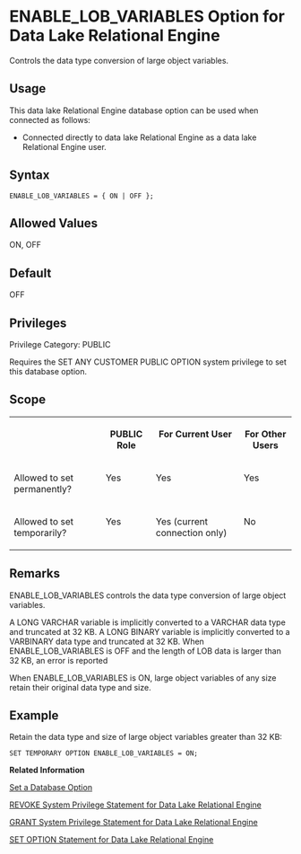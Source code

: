 <!-- loioa601530984f21015b564e47a01f5fe91 -->

# ENABLE\_LOB\_VARIABLES Option for Data Lake Relational Engine

Controls the data type conversion of large object variables.



<a name="loioa601530984f21015b564e47a01f5fe91__section_ipl_jgr_znb"/>

## Usage

This data lake Relational Engine database option can be used when connected as follows:

-   Connected directly to data lake Relational Engine as a data lake Relational Engine user.



<a name="loioa601530984f21015b564e47a01f5fe91__section_sky_yzh_3rb"/>

## Syntax

```
ENABLE_LOB_VARIABLES = { ON | OFF };
```



<a name="loioa601530984f21015b564e47a01f5fe91__iq_iquda_141"/>

## Allowed Values

ON, OFF



<a name="loioa601530984f21015b564e47a01f5fe91__iq_iquda_142"/>

## Default

OFF



<a name="loioa601530984f21015b564e47a01f5fe91__section_k3c_gxb_3qb"/>

## Privileges

Privilege Category: PUBLIC

Requires the SET ANY CUSTOMER PUBLIC OPTION system privilege to set this database option.



<a name="loioa601530984f21015b564e47a01f5fe91__iq_iquda_143"/>

## Scope


<table>
<tr>
<th valign="top">

 

</th>
<th valign="top">

PUBLIC Role

</th>
<th valign="top">

For Current User

</th>
<th valign="top">

For Other Users

</th>
</tr>
<tr>
<td valign="top">

Allowed to set permanently?

</td>
<td valign="top">

Yes

</td>
<td valign="top">

Yes

</td>
<td valign="top">

Yes

</td>
</tr>
<tr>
<td valign="top">

Allowed to set temporarily?

</td>
<td valign="top">

Yes

</td>
<td valign="top">

Yes \(current connection only\)

</td>
<td valign="top">

No

</td>
</tr>
</table>



<a name="loioa601530984f21015b564e47a01f5fe91__iq_iquda_144"/>

## Remarks

ENABLE\_LOB\_VARIABLES controls the data type conversion of large object variables.

A LONG VARCHAR variable is implicitly converted to a VARCHAR data type and truncated at 32 KB. A LONG BINARY variable is implicitly converted to a VARBINARY data type and truncated at 32 KB. When ENABLE\_LOB\_VARIABLES is OFF and the length of LOB data is larger than 32 KB, an error is reported

When ENABLE\_LOB\_VARIABLES is ON, large object variables of any size retain their original data type and size.



<a name="loioa601530984f21015b564e47a01f5fe91__iq_iquda_145"/>

## Example

Retain the data type and size of large object variables greater than 32 KB:

```
SET TEMPORARY OPTION ENABLE_LOB_VARIABLES = ON;
```

**Related Information**  


[Set a Database Option](set-a-database-option-0dcb893.md "You set options with the SET OPTION statement.")

[REVOKE System Privilege Statement for Data Lake Relational Engine](../080-sql-statements/revoke-system-privilege-statement-for-data-lake-relational-engine-a3eadda.md "Removes specific system privileges from specific users and the right to administer the privilege.")

[GRANT System Privilege Statement for Data Lake Relational Engine](../080-sql-statements/grant-system-privilege-statement-for-data-lake-relational-engine-a3dfcb0.md "Grants specific system privileges to users or roles, with or without administrative rights.")

[SET OPTION Statement for Data Lake Relational Engine](../080-sql-statements/set-option-statement-for-data-lake-relational-engine-a625da7.md "Changes options that affect the behavior of the database and its compatibility with Transact-SQL. Setting the value of an option can change the behavior for all users or an individual user, in either a temporary or permanent scope.")

